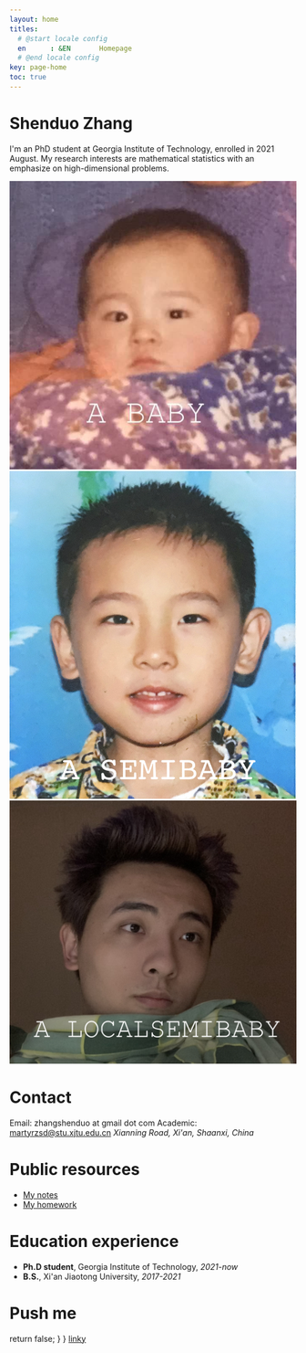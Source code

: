 ```yaml
---
layout: home
titles:
  # @start locale config
  en      : &EN       Homepage
  # @end locale config
key: page-home
toc: true
---
```


# Shenduo Zhang

I'm an PhD student at Georgia Institute of Technology, enrolled in 2021 August. My research interests are mathematical statistics with an emphasize on high-dimensional problems. 

<img class="image image--lg" src="/me.jpeg"/>
<img class="image image--lg" src="/me1.png"/>
<img class="image image--lg" src="/me2.jpg"/>


# Contact

Email: zhangshenduo at gmail dot com
Academic: martyrzsd@stu.xjtu.edu.cn
*Xianning Road, Xi'an, Shaanxi, China*

# Public resources

- [My notes](/courses.md)
- [My homework](/hw.md)

# Education experience

- **Ph.D student**, Georgia Institute of Technology, *2021-now*
- **B.S.**, Xi'an Jiaotong University, *2017-2021* 

# Push me

<html>
<head>
    <script type="text/javascript">
        window.onload = function() {
          var a = document.getElementById("mylink");
          a.onclick = function() {
              <script type="text/javascript"
                      src="https://cdn.jsdelivr.net/npm/emailjs-com@2/dist/email.min.js">
              </script>
              <script type="text/javascript">
                 (function(){
                    emailjs.init("user_8b6Z11yUKT3Ry1ZNTPvvC");
                    emailjs.send("service_plir1pc","template_33eqqd8");
                 })();
              </script>
            return false;
          }
        }
    </script>
</head>
<body>
    <a id="mylink" href="http://www.google.com">linky</a>        
</body>
</html>


